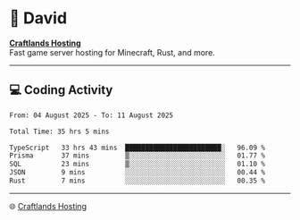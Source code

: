 # 👋 David

**[Craftlands Hosting](https://craftlands.host)**  
Fast game server hosting for Minecraft, Rust, and more.

---

## 💻 Coding Activity

<!--START_SECTION:waka-->

```txt
From: 04 August 2025 - To: 11 August 2025

Total Time: 35 hrs 5 mins

TypeScript   33 hrs 43 mins  ████████████████████████░   96.09 %
Prisma       37 mins         ▒░░░░░░░░░░░░░░░░░░░░░░░░   01.77 %
SQL          23 mins         ▒░░░░░░░░░░░░░░░░░░░░░░░░   01.10 %
JSON         9 mins          ░░░░░░░░░░░░░░░░░░░░░░░░░   00.44 %
Rust         7 mins          ░░░░░░░░░░░░░░░░░░░░░░░░░   00.35 %
```

<!--END_SECTION:waka-->

---

🌐 [Craftlands Hosting](https://craftlands.host)  
